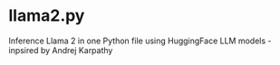 # llama2.py
Inference Llama 2 in one Python file using HuggingFace LLM models - inpsired by Andrej Karpathy 
